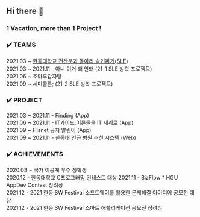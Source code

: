 ## Hi there 👋  

### 1 Vacation, more than 1 Project !    

### ✔️ TEAMS 
2021.03 ~ [한동대학교 전산분과 동아리 슬기짜기(SLE)](https://github.com/HGU-slegizzagi)  
2021.03 ~ 2021.11 - 아니 이거 왜 안돼 (21-1 SLE 방학 프로젝트)   
2021.06 ~ 조마루감자탕  
2021.09 ~ 세미콜론; (21-2 SLE 방학 프로젝트)  

### ✔️ PROJECT  
2021.03 ~ 2021.11 - Finding (App)  
2021.06 ~ 2021.11 - IT가이드:어른들을 IT 세계로 (App)  
2021.09 ~ Hisnet 공지 알림이 (App)  
2021.09 ~ 2021.11 - 한동대 인근 병원 추천 시스템 (Web)  

### ✔️ ACHIEVEMENTS    
2020.03 ~ 국가 이공계 우수 장학생  
2020.12 - 한동대학교 C프로그래밍 컨테스트 대상
2021.11 - BizFlow * HGU AppDev Contest 장려상  
2021.12 - 2021 한동 SW Festival 소프트웨어를 활용한 문제해결 아이디어 공모전 대상  
2021.12 - 2021 한동 SW Festival 스마트 애플리케이션 공모전 장려상  
